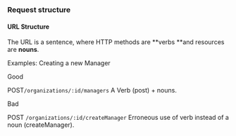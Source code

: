### Request structure

#### URL Structure

The URL is a sentence, where HTTP methods are **verbs **and resources are **nouns**.

Examples: Creating a new Manager

Good

POST`/organizations/:id/managers` A Verb \(post\) + nouns.

Bad

POST `/organizations/:id/createManager` Erroneous use of verb instead of a noun \(createManager\).

